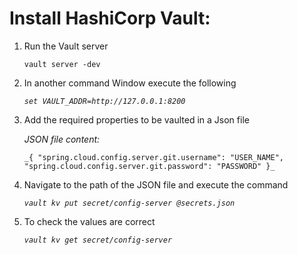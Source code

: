 # Install HashiCorp Vault:

1. Run the Vault server

   `vault server -dev`

2. In another command Window execute the following

   _`set VAULT_ADDR=http://127.0.0.1:8200`_

3. Add the required properties to be vaulted in a Json file

   *JSON file content:*

   `_{
      "spring.cloud.config.server.git.username": "USER_NAME",
      "spring.cloud.config.server.git.password": "PASSWORD"
      }_`

4. Navigate to the path of the JSON file and execute the command 

   _`vault kv put secret/config-server @secrets.json`_

5. To check the values are correct 

   _`vault kv get secret/config-server`_

